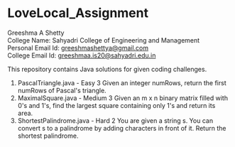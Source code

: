 # LoveLocal_Assignment
Greeshma A Shetty <br>
College Name: Sahyadri College of Engineering and Management<br>
Personal Email Id: greeshmashettya@gmail.com  
College Email Id: greeshmaa.is20@sahyadri.edu.in  

This repository contains Java solutions for given coding challenges.
1. PascalTriangle.java - Easy 3
   Given an integer numRows, return the first numRows of Pascal's triangle.
2. MaximalSquare.java - Medium 3
   Given an m x n binary matrix filled with 0's and 1's, find the largest square containing only 1's and return its area.
3. ShortestPalindrome.java - Hard 2
   You are given a string s. You can convert s to a palindrome by adding characters in front of it. Return the shortest palindrome.

